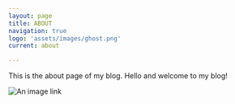 ```yaml
---
layout: page
title: ABOUT
navigation: true
logo: 'assets/images/ghost.png'
current: about

---
```


This is the about page of my blog.
Hello and welcome to my blog!

![An image link](/1ghost.png)
